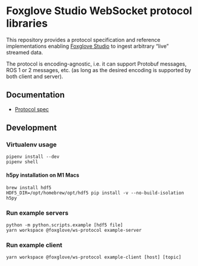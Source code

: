 # Foxglove Studio WebSocket protocol libraries

This repository provides a protocol specification and reference implementations enabling [Foxglove Studio](https://github.com/foxglove/studio) to ingest arbitrary “live” streamed data.

The protocol is encoding-agnostic, i.e. it can support Protobuf messages, ROS 1 or 2 messages, etc. (as long as the desired encoding is supported by both client and server).

## Documentation

- [Protocol spec](docs/spec.md)

## Development

### Virtualenv usage

```
pipenv install --dev
pipenv shell
```

#### h5py installation on M1 Macs

```
brew install hdf5
HDF5_DIR=/opt/homebrew/opt/hdf5 pip install -v --no-build-isolation h5py
```

### Run example servers

```
python -m python.scripts.example [hdf5 file]
yarn workspace @foxglove/ws-protocol example-server
```

### Run example client

```
yarn workspace @foxglove/ws-protocol example-client [host] [topic]
```
